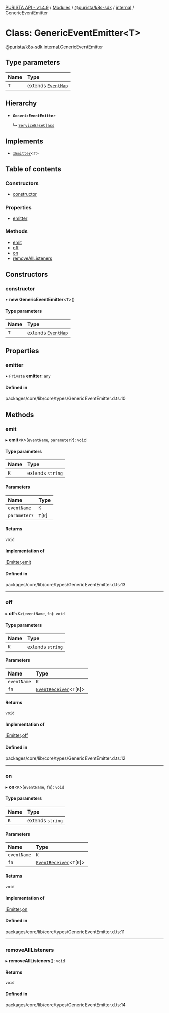 [PURISTA API - v1.4.9](../README.md) / [Modules](../modules.md) / [@purista/k8s-sdk](../modules/purista_k8s_sdk.md) / [internal](../modules/purista_k8s_sdk.internal.md) / GenericEventEmitter

# Class: GenericEventEmitter<T\>

[@purista/k8s-sdk](../modules/purista_k8s_sdk.md).[internal](../modules/purista_k8s_sdk.internal.md).GenericEventEmitter

## Type parameters

| Name | Type |
| :------ | :------ |
| `T` | extends [`EventMap`](../modules/purista_k8s_sdk.internal.md#eventmap) |

## Hierarchy

- **`GenericEventEmitter`**

  ↳ [`ServiceBaseClass`](purista_k8s_sdk.internal.ServiceBaseClass.md)

## Implements

- [`IEmitter`](../interfaces/purista_k8s_sdk.internal.IEmitter.md)<`T`\>

## Table of contents

### Constructors

- [constructor](purista_k8s_sdk.internal.GenericEventEmitter.md#constructor)

### Properties

- [emitter](purista_k8s_sdk.internal.GenericEventEmitter.md#emitter)

### Methods

- [emit](purista_k8s_sdk.internal.GenericEventEmitter.md#emit)
- [off](purista_k8s_sdk.internal.GenericEventEmitter.md#off)
- [on](purista_k8s_sdk.internal.GenericEventEmitter.md#on)
- [removeAllListeners](purista_k8s_sdk.internal.GenericEventEmitter.md#removealllisteners)

## Constructors

### constructor

• **new GenericEventEmitter**<`T`\>()

#### Type parameters

| Name | Type |
| :------ | :------ |
| `T` | extends [`EventMap`](../modules/purista_k8s_sdk.internal.md#eventmap) |

## Properties

### emitter

• `Private` **emitter**: `any`

#### Defined in

packages/core/lib/core/types/GenericEventEmitter.d.ts:10

## Methods

### emit

▸ **emit**<`K`\>(`eventName`, `parameter?`): `void`

#### Type parameters

| Name | Type |
| :------ | :------ |
| `K` | extends `string` |

#### Parameters

| Name | Type |
| :------ | :------ |
| `eventName` | `K` |
| `parameter?` | `T`[`K`] |

#### Returns

`void`

#### Implementation of

[IEmitter](../interfaces/purista_k8s_sdk.internal.IEmitter.md).[emit](../interfaces/purista_k8s_sdk.internal.IEmitter.md#emit)

#### Defined in

packages/core/lib/core/types/GenericEventEmitter.d.ts:13

___

### off

▸ **off**<`K`\>(`eventName`, `fn`): `void`

#### Type parameters

| Name | Type |
| :------ | :------ |
| `K` | extends `string` |

#### Parameters

| Name | Type |
| :------ | :------ |
| `eventName` | `K` |
| `fn` | [`EventReceiver`](../modules/purista_k8s_sdk.internal.md#eventreceiver)<`T`[`K`]\> |

#### Returns

`void`

#### Implementation of

[IEmitter](../interfaces/purista_k8s_sdk.internal.IEmitter.md).[off](../interfaces/purista_k8s_sdk.internal.IEmitter.md#off)

#### Defined in

packages/core/lib/core/types/GenericEventEmitter.d.ts:12

___

### on

▸ **on**<`K`\>(`eventName`, `fn`): `void`

#### Type parameters

| Name | Type |
| :------ | :------ |
| `K` | extends `string` |

#### Parameters

| Name | Type |
| :------ | :------ |
| `eventName` | `K` |
| `fn` | [`EventReceiver`](../modules/purista_k8s_sdk.internal.md#eventreceiver)<`T`[`K`]\> |

#### Returns

`void`

#### Implementation of

[IEmitter](../interfaces/purista_k8s_sdk.internal.IEmitter.md).[on](../interfaces/purista_k8s_sdk.internal.IEmitter.md#on)

#### Defined in

packages/core/lib/core/types/GenericEventEmitter.d.ts:11

___

### removeAllListeners

▸ **removeAllListeners**(): `void`

#### Returns

`void`

#### Defined in

packages/core/lib/core/types/GenericEventEmitter.d.ts:14
